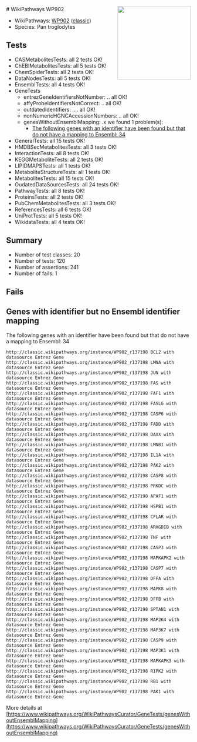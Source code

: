 <img style="float: right; width: 200px" src="https://upload.wikimedia.org/wikipedia/commons/thumb/8/83/Wplogo_with_text_500.png/640px-Wplogo_with_text_500.png" />
# WikiPathways WP902

* WikiPathways: [WP902](https://wikipathways.org/pathways/WP902) ([classic](https://classic.wikipathways.org/instance/WP902))
* Species: Pan troglodytes
## Tests
* CASMetabolitesTests: all 2 tests OK!
* ChEBIMetabolitesTests: all 5 tests OK!
* ChemSpiderTests: all 2 tests OK!
* DataNodesTests: all 5 tests OK!
* EnsemblTests: all 4 tests OK!
* GeneTests
    * entrezGeneIdentifiersNotNumber: .. all OK!
    * affyProbeIdentifiersNotCorrect: .. all OK!
    * outdatedIdentifiers: .... all OK!
    * nonNumericHGNCAccessionNumbers: .. all OK!
    * genesWithoutEnsemblMapping: .x we found 1 problem(s):
        * [The following genes with an identifier have been found but that do not have a mapping to Ensembl: 34](#c4e5434f)
* GeneralTests: all 15 tests OK!
* HMDBSecMetabolitesTests: all 3 tests OK!
* InteractionTests: all 8 tests OK!
* KEGGMetaboliteTests: all 2 tests OK!
* LIPIDMAPSTests: all 1 tests OK!
* MetaboliteStructureTests: all 1 tests OK!
* MetabolitesTests: all 15 tests OK!
* OudatedDataSourcesTests: all 24 tests OK!
* PathwayTests: all 8 tests OK!
* ProteinsTests: all 2 tests OK!
* PubChemMetabolitesTests: all 3 tests OK!
* ReferencesTests: all 6 tests OK!
* UniProtTests: all 5 tests OK!
* WikidataTests: all 4 tests OK!


## Summary

* Number of test classes: 20
* Number of tests: 120
* Number of assertions: 241
* Number of fails: 1

## Fails

<a name="c4e5434f" />

## Genes with identifier but no Ensembl identifier mapping

The following genes with an identifier have been found but that do not have a mapping to Ensembl: 34
```
http://classic.wikipathways.org/instance/WP902_r137198 BCL2 with datasource Entrez Gene
http://classic.wikipathways.org/instance/WP902_r137198 LMNA with datasource Entrez Gene
http://classic.wikipathways.org/instance/WP902_r137198 JUN with datasource Entrez Gene
http://classic.wikipathways.org/instance/WP902_r137198 FAS with datasource Entrez Gene
http://classic.wikipathways.org/instance/WP902_r137198 FAF1 with datasource Entrez Gene
http://classic.wikipathways.org/instance/WP902_r137198 FASLG with datasource Entrez Gene
http://classic.wikipathways.org/instance/WP902_r137198 CASP6 with datasource Entrez Gene
http://classic.wikipathways.org/instance/WP902_r137198 FADD with datasource Entrez Gene
http://classic.wikipathways.org/instance/WP902_r137198 DAXX with datasource Entrez Gene
http://classic.wikipathways.org/instance/WP902_r137198 LMNB1 with datasource Entrez Gene
http://classic.wikipathways.org/instance/WP902_r137198 IL1A with datasource Entrez Gene
http://classic.wikipathways.org/instance/WP902_r137198 PAK2 with datasource Entrez Gene
http://classic.wikipathways.org/instance/WP902_r137198 CASP8 with datasource Entrez Gene
http://classic.wikipathways.org/instance/WP902_r137198 PRKDC with datasource Entrez Gene
http://classic.wikipathways.org/instance/WP902_r137198 APAF1 with datasource Entrez Gene
http://classic.wikipathways.org/instance/WP902_r137198 HSPB1 with datasource Entrez Gene
http://classic.wikipathways.org/instance/WP902_r137198 CFLAR with datasource Entrez Gene
http://classic.wikipathways.org/instance/WP902_r137198 ARHGDIB with datasource Entrez Gene
http://classic.wikipathways.org/instance/WP902_r137198 TNF with datasource Entrez Gene
http://classic.wikipathways.org/instance/WP902_r137198 CASP3 with datasource Entrez Gene
http://classic.wikipathways.org/instance/WP902_r137198 MAPKAPK2 with datasource Entrez Gene
http://classic.wikipathways.org/instance/WP902_r137198 CASP7 with datasource Entrez Gene
http://classic.wikipathways.org/instance/WP902_r137198 DFFA with datasource Entrez Gene
http://classic.wikipathways.org/instance/WP902_r137198 MAPK8 with datasource Entrez Gene
http://classic.wikipathways.org/instance/WP902_r137198 DFFB with datasource Entrez Gene
http://classic.wikipathways.org/instance/WP902_r137198 SPTAN1 with datasource Entrez Gene
http://classic.wikipathways.org/instance/WP902_r137198 MAP2K4 with datasource Entrez Gene
http://classic.wikipathways.org/instance/WP902_r137198 MAP3K7 with datasource Entrez Gene
http://classic.wikipathways.org/instance/WP902_r137198 CASP9 with datasource Entrez Gene
http://classic.wikipathways.org/instance/WP902_r137198 MAP3K1 with datasource Entrez Gene
http://classic.wikipathways.org/instance/WP902_r137198 MAPKAPK3 with datasource Entrez Gene
http://classic.wikipathways.org/instance/WP902_r137198 RIPK2 with datasource Entrez Gene
http://classic.wikipathways.org/instance/WP902_r137198 RB1 with datasource Entrez Gene
http://classic.wikipathways.org/instance/WP902_r137198 PAK1 with datasource Entrez Gene
```

More details at [https://www.wikipathways.org/WikiPathwaysCurator/GeneTests/genesWithoutEnsemblMapping](https://www.wikipathways.org/WikiPathwaysCurator/GeneTests/genesWithoutEnsemblMapping)

